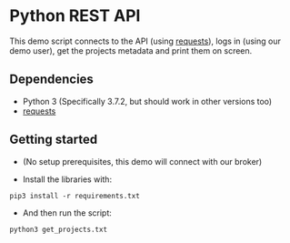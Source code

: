 # Python REST API

This demo script connects to the API (using [requests](https://github.com/psf/requests)), logs in (using our demo user), get the projects metadata and print them on screen.

## Dependencies

* Python 3 (Specifically 3.7.2, but should work in other versions too)
* [requests](https://github.com/psf/requests)

## Getting started
* (No setup prerequisites, this demo will connect with our broker)
  
* Install the libraries with:
```
pip3 install -r requirements.txt
```
* And then run the script:
```
python3 get_projects.txt
```